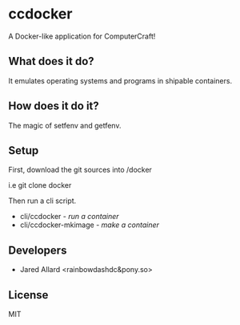 # ccdocker

A Docker-like application for ComputerCraft!

## What does it do?

It emulates operating systems and programs in shipable containers.

## How does it do it?

The magic of setfenv and getfenv.

## Setup

First, download the git sources into /docker

i.e git clone <url> docker

Then run a cli script.

  * cli/ccdocker <container> - *run a container*
  * cli/ccdocker-mkimage - *make a container*

## Developers

 * Jared Allard &lt;rainbowdashdc&amp;pony.so&gt;

## License

MIT
